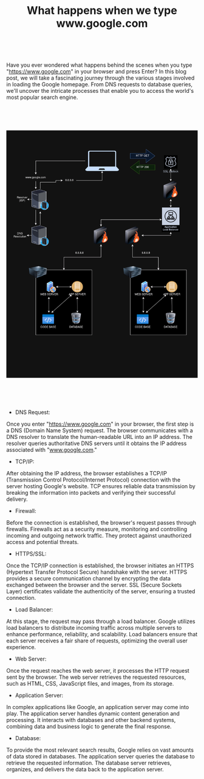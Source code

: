 <h1 align="center"> What happens when we type<br>www.google.com </h1>

<br><br><br>

Have you ever wondered what happens behind the scenes when you type "https://www.google.com" in your browser and press Enter? In this blog post, we will take a fascinating journey through the various stages involved in loading the Google homepage. From DNS requests to database queries, we'll uncover the intricate processes that enable you to access the world's most popular search engine.

<br><br><br>

![What happens when we type www.google.com in our browsers](./images/diagram_what_happens.jpg)

<br><br><br>

* DNS Request:

Once you enter "https://www.google.com" in your browser, the first step is a DNS (Domain Name System) request. The browser communicates with a DNS resolver to translate the human-readable URL into an IP address. The resolver queries authoritative DNS servers until it obtains the IP address associated with "www.google.com."

* TCP/IP:

After obtaining the IP address, the browser establishes a TCP/IP (Transmission Control Protocol/Internet Protocol) connection with the server hosting Google's website. TCP ensures reliable data transmission by breaking the information into packets and verifying their successful delivery.

* Firewall:

Before the connection is established, the browser's request passes through firewalls. Firewalls act as a security measure, monitoring and controlling incoming and outgoing network traffic. They protect against unauthorized access and potential threats.

* HTTPS/SSL:
    
Once the TCP/IP connection is established, the browser initiates an HTTPS (Hypertext Transfer Protocol Secure) handshake with the server. HTTPS provides a secure communication channel by encrypting the data exchanged between the browser and the server. SSL (Secure Sockets Layer) certificates validate the authenticity of the server, ensuring a trusted connection.

* Load Balancer:
    
At this stage, the request may pass through a load balancer. Google utilizes load balancers to distribute incoming traffic across multiple servers to enhance performance, reliability, and scalability. Load balancers ensure that each server receives a fair share of requests, optimizing the overall user experience.

* Web Server:

Once the request reaches the web server, it processes the HTTP request sent by the browser. The web server retrieves the requested resources, such as HTML, CSS, JavaScript files, and images, from its storage.

* Application Server:

In complex applications like Google, an application server may come into play. The application server handles dynamic content generation and processing. It interacts with databases and other backend systems, combining data and business logic to generate the final response.

* Database:
    
To provide the most relevant search results, Google relies on vast amounts of data stored in databases. The application server queries the database to retrieve the requested information. The database server retrieves, organizes, and delivers the data back to the application server.
